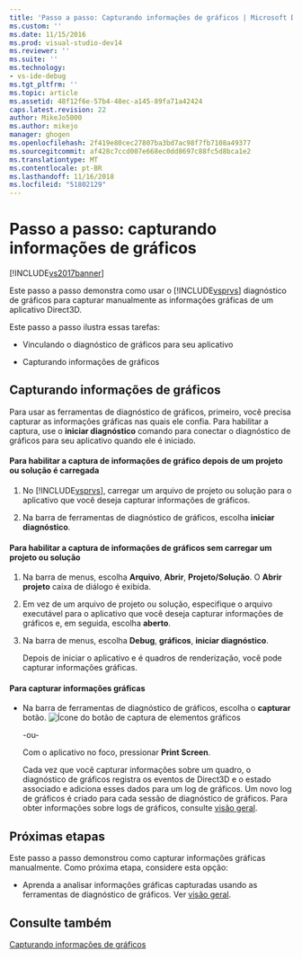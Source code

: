 ```yaml
---
title: 'Passo a passo: Capturando informações de gráficos | Microsoft Docs'
ms.custom: ''
ms.date: 11/15/2016
ms.prod: visual-studio-dev14
ms.reviewer: ''
ms.suite: ''
ms.technology:
- vs-ide-debug
ms.tgt_pltfrm: ''
ms.topic: article
ms.assetid: 48f12f6e-57b4-48ec-a145-89fa71a42424
caps.latest.revision: 22
author: MikeJo5000
ms.author: mikejo
manager: ghogen
ms.openlocfilehash: 2f419e80cec27807ba3bd7ac98f7fb7108a49377
ms.sourcegitcommit: af428c7ccd007e668ec0dd8697c88fc5d8bca1e2
ms.translationtype: MT
ms.contentlocale: pt-BR
ms.lasthandoff: 11/16/2018
ms.locfileid: "51802129"
---
```

# <a name="walkthrough-capturing-graphics-information"></a>Passo a passo: capturando informações de gráficos
[!INCLUDE[vs2017banner](../includes/vs2017banner.md)]

Este passo a passo demonstra como usar o [!INCLUDE[vsprvs](../includes/vsprvs-md.md)] diagnóstico de gráficos para capturar manualmente as informações gráficas de um aplicativo Direct3D.  
  
 Este passo a passo ilustra essas tarefas:  
  
-   Vinculando o diagnóstico de gráficos para seu aplicativo  
  
-   Capturando informações de gráficos  
  
## <a name="capturing-graphics-information"></a>Capturando informações de gráficos  
 Para usar as ferramentas de diagnóstico de gráficos, primeiro, você precisa capturar as informações gráficas nas quais ele confia. Para habilitar a captura, use o **iniciar diagnóstico** comando para conectar o diagnóstico de gráficos para seu aplicativo quando ele é iniciado.  
  
#### <a name="to-enable-the-capture-of-graphics-information-after-a-project-or-solution-is-loaded"></a>Para habilitar a captura de informações de gráfico depois de um projeto ou solução é carregada  
  
1.  No [!INCLUDE[vsprvs](../includes/vsprvs-md.md)], carregar um arquivo de projeto ou solução para o aplicativo que você deseja capturar informações de gráficos.  
  
2.  Na barra de ferramentas de diagnóstico de gráficos, escolha **iniciar diagnóstico**.  
  
#### <a name="to-enable-the-capture-of-graphics-information-without-loading-a-project-or-solution"></a>Para habilitar a captura de informações de gráficos sem carregar um projeto ou solução  
  
1. Na barra de menus, escolha **Arquivo**, **Abrir**, **Projeto/Solução**. O **Abrir projeto** caixa de diálogo é exibida.  
  
2. Em vez de um arquivo de projeto ou solução, especifique o arquivo executável para o aplicativo que você deseja capturar informações de gráficos e, em seguida, escolha **aberto**.  
  
3. Na barra de menus, escolha **Debug**, **gráficos**, **iniciar diagnóstico**.  
  
   Depois de iniciar o aplicativo e é quadros de renderização, você pode capturar informações gráficas.  
  
#### <a name="to-capture-graphics-information"></a>Para capturar informações gráficas  
  
- Na barra de ferramentas de diagnóstico de gráficos, escolha o **capturar** botão. ![Ícone do botão de captura de elementos gráficos](../debugger/media/debuggingdirectxgraphics.png "DebuggingDirectXGraphics")  
  
   -ou-  
  
   Com o aplicativo no foco, pressionar **Print Screen**.  
  
  Cada vez que você capturar informações sobre um quadro, o diagnóstico de gráficos registra os eventos de Direct3D e o estado associado e adiciona esses dados para um log de gráficos. Um novo log de gráficos é criado para cada sessão de diagnóstico de gráficos. Para obter informações sobre logs de gráficos, consulte [visão geral](../debugger/overview-of-visual-studio-graphics-diagnostics.md).  
  
## <a name="next-steps"></a>Próximas etapas  
 Este passo a passo demonstrou como capturar informações gráficas manualmente. Como próxima etapa, considere esta opção:  
  
-   Aprenda a analisar informações gráficas capturadas usando as ferramentas de diagnóstico de gráficos. Ver [visão geral](../debugger/overview-of-visual-studio-graphics-diagnostics.md).  
  
## <a name="see-also"></a>Consulte também  
 [Capturando informações de gráficos](../debugger/capturing-graphics-information.md)



